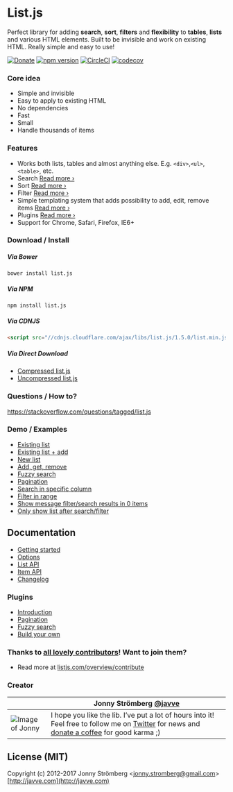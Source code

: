 # List.js
Perfect library for adding **search**, **sort**, **filters** and **flexibility** to
**tables**, **lists** and various HTML elements. Built to be invisible and work on existing HTML.
Really simple and easy to use!

[![Donate](https://s3.amazonaws.com/listjs/donate-coffee.png)](https://www.paypal.com/cgi-bin/webscr?cmd=_s-xclick&hosted_button_id=M7ZGHV75VSD2E)
[![npm version](https://badge.fury.io/js/list.js.svg)](https://badge.fury.io/js/list.js)
[![CircleCI](https://circleci.com/gh/javve/list.js/tree/master.svg?style=shield)](https://circleci.com/gh/javve/list.js/tree/master)
[![codecov](https://codecov.io/gh/javve/list.js/branch/master/graph/badge.svg)](https://codecov.io/gh/javve/list.js)

### Core idea
- Simple and invisible
- Easy to apply to existing HTML
- No dependencies
- Fast
- Small
- Handle thousands of items

### Features
- Works both lists, tables and almost anything else. E.g. `<div>`,`<ul>`,`<table>`, etc.
- Search [Read more ›](http://listjs.com/docs/list-api#search)
- Sort [Read more ›](http://listjs.com/docs/list-api#sort)
- Filter [Read more ›](http://listjs.com/docs/list-api#filter)
- Simple templating system that adds possibility to add, edit, remove items [Read more ›](http://listjs.com/docs/list-api#add)
- Plugins [Read more ›](http://listjs.com/docs/plugins)
- Support for Chrome, Safari, Firefox, IE6+

### Download / Install
##### Via Bower
```
bower install list.js
```
##### Via NPM
```
npm install list.js
```
##### Via CDNJS
```html
<script src="//cdnjs.cloudflare.com/ajax/libs/list.js/1.5.0/list.min.js"></script>
```
##### Via Direct Download
- [Compressed list.js](https://raw.githubusercontent.com/javve/list.js/v1.5.0/dist/list.min.js)
- [Uncompressed list.js](https://raw.githubusercontent.com/javve/list.js/v1.5.0/dist/list.js)

### Questions / How to?
https://stackoverflow.com/questions/tagged/list.js

### Demo / Examples
- [Existing list](http://listjs.com/examples/existing-list)
- [Existing list + add](http://listjs.com/examples/existing-list-add)
- [New list](http://listjs.com/examples/new-list)
- [Add, get, remove](http://listjs.com/examples/add-get-remove)
- [Fuzzy search](http://listjs.com/examples/fuzzy-search)
- [Pagination](http://listjs.com/examples/pagination)
- [Search in specific column](http://codepen.io/javve/pen/GpZpow)
- [Filter in range](http://codepen.io/javve/pen/wKGKWL)
- [Show message filter/search results in 0 items](http://codepen.io/javve/pen/VvavzG)
- [Only show list after search/filter](http://codepen.io/javve/pen/YyqyRg)

## Documentation
- [Getting started](http://listjs.com/docs)
- [Options](http://listjs.com/docs/options)
- [List API](http://listjs.com/docs/list-api)
- [Item API](http://listjs.com/docs/item-api)
- [Changelog](http://listjs.com/overview/changelog)

### Plugins
- [Introduction](http://listjs.com/docs/plugins)
- [Pagination](http://listjs.com/docs/plugins/pagination)
- [Fuzzy search](http://listjs.com/docs/plugins/fuzzysearch)
- [Build your own](http://listjs.com/docs/plugins/build)

### Thanks to [all lovely contributors](https://github.com/javve/list.js/graphs/contributors)! Want to join them?
- Read more at [listjs.com/overview/contribute](http://listjs.com/overview/contribute)

### Creator
|               | Jonny Strömberg [@javve](http://twitter.com/javve)            |
| ------------- | ------------- |
| ![Image of Jonny](http://1.gravatar.com/avatar/9f8130715cb4c452f1294eafa1b36290?size=80) | I hope you like the lib. I’ve put a lot of hours into it! Feel free to follow me on [Twitter](http://twitter.com/javve) for news and [donate a coffee](https://www.paypal.com/cgi-bin/webscr?cmd=_s-xclick&hosted_button_id=M7ZGHV75VSD2E) for good karma ;)  


## License (MIT)

Copyright (c) 2012-2017 Jonny Strömberg <[jonny.stromberg@gmail.com](mailto:jonny.stromberg@gmail.com)>
[http://javve.com](http://javve.com)
